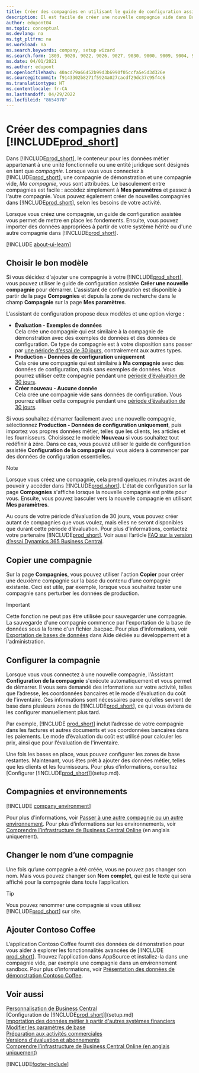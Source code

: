 ```yaml
---
title: Créer des compagnies en utilisant le guide de configuration assistée
description: Il est facile de créer une nouvelle compagnie vide dans Business Central. Un guide de configuration assistée vous aide à l'aide de procédures, et vous pouvez importer les données métier existantes.
author: edupont04
ms.topic: conceptual
ms.devlang: na
ms.tgt_pltfrm: na
ms.workload: na
ms.search.keywords: company, setup wizard
ms.search.form: 1803, 9020, 9022, 9026, 9027, 9030, 9000, 9009, 9004, 9005, 9024, 9006, 9007, 9010, 9016, 9017
ms.date: 04/01/2021
ms.author: edupont
ms.openlocfilehash: 40acd79a66452b99d3b6990f05ccfa5e5d3d326e
ms.sourcegitcommit: f9143302b8271f5924a027cacdf29dc37c95f4c6
ms.translationtype: HT
ms.contentlocale: fr-CA
ms.lasthandoff: 04/29/2022
ms.locfileid: "8654978"
---
```

# <a name="create-new-companies-in-prod_short"></a>Créer des compagnies dans [!INCLUDE[prod_short](includes/prod_short.md)]

Dans [!INCLUDE[prod_short](includes/prod_short.md)], le conteneur pour les données métier appartenant à une unité fonctionnelle ou une entité juridique sont désignés en tant que *compagnie*. Lorsque vous vous connectez à [!INCLUDE[prod_short](includes/prod_short.md)], une compagnie de démonstration et une compagnie vide, *Ma compagnie*, vous sont attribuées. Le basculement entre compagnies est facile : accédez simplement à **Mes paramètres** et passez à l'autre compagnie. Vous pouvez également créer de nouvelles compagnies dans [!INCLUDE[prod_short](includes/prod_short.md)], selon les besoins de votre activité.  

Lorsque vous créez une compagnie, un guide de configuration assistée vous permet de mettre en place les fondements. Ensuite, vous pouvez importer des données appropriées à partir de votre système hérité ou d'une autre compagnie dans [!INCLUDE[prod_short](includes/prod_short.md)].  

[!INCLUDE [about-ui-learn](includes/about-ui-learn.md)]

## <a name="choose-the-right-template"></a>Choisir le bon modèle

Si vous décidez d'ajouter une compagnie à votre [!INCLUDE[prod_short](includes/prod_short.md)], vous pouvez utiliser le guide de configuration assistée **Créer une nouvelle compagnie** pour démarrer. L'assistant de configuration est disponible à partir de la page **Compagnies** et depuis la zone de recherche dans le champ **Compagnie** sur la page **Mes paramètres**.  

L’assistant de configuration propose deux modèles et une option vierge :

- **Évaluation - Exemples de données**  
    Cela crée une compagnie qui est similaire à la compagnie de démonstration avec des exemples de données et des données de configuration. Ce type de compagnie est à votre disposition sans passer par [une période d’essai de 30 jours](across-preview.md#add-your-own-data-to-an-empty-trial-company), contrairement aux autres types.  
- **Production - Données de configuration uniquement**  
    Cela crée une compagnie qui est similaire à **Ma compagnie** avec des données de configuration, mais sans exemples de données. Vous pourrez utiliser cette compagnie pendant une [période d’évaluation de 30 jours](across-preview.md#add-your-own-data-to-an-empty-trial-company).  
- **Créer nouveau - Aucune donnée**  
    Cela crée une compagnie vide sans données de configuration. Vous pourrez utiliser cette compagnie pendant une [période d’évaluation de 30 jours](across-preview.md#add-your-own-data-to-an-empty-trial-company).  

Si vous souhaitez démarrer facilement avec une nouvelle compagnie, sélectionnez **Production - Données de configuration uniquement**, puis importez vos propres données métier, telles que les clients, les articles et les fournisseurs. Choisissez le modèle **Nouveau** si vous souhaitez tout redéfinir à zéro. Dans ce cas, vous pouvez utiliser le guide de configuration assistée **Configuration de la compagnie** qui vous aidera à commencer par des données de configuration essentielles.  

> [!NOTE]  
> Lorsque vous créez une compagnie, cela prend quelques minutes avant de pouvoir y accéder dans [!INCLUDE[prod_short](includes/prod_short.md)]. L'état de configuration sur la page **Compagnies** s'affiche lorsque la nouvelle compagnie est prête pour vous. Ensuite, vous pouvez basculer vers la nouvelle compagnie en utilisant **Mes paramètres**.  

Au cours de votre période d’évaluation de 30 jours, vous pouvez créer autant de compagnies que vous voulez, mais elles ne seront disponibles que durant cette période d’évaluation. Pour plus d'informations, contactez votre partenaire [!INCLUDE[prod_short](includes/prod_short.md)]. Voir aussi l’article [FAQ sur la version d’essai Dynamics 365 Business Central](trial-faq.md).  

## <a name="copy-a-company"></a>Copier une compagnie

Sur la page **Compagnies**, vous pouvez utiliser l'action **Copier** pour créer une deuxième compagnie sur la base du contenu d’une compagnie existante. Ceci est utile, par exemple, lorsque vous souhaitez tester une compagnie sans perturber les données de production.

> [!Important]
> Cette fonction ne peut pas être utilisée pour sauvegarder une compagnie. La sauvegarde d'une compagnie commence par l'exportation de la base de données sous la forme d'un fichier .bacpac. Pour plus d'informations, voir [Exportation de bases de données](/dynamics365/business-central/dev-itpro/administration/tenant-admin-center-database-export) dans Aide dédiée au développement et à l'administration.

## <a name="set-up-the-company"></a>Configurer la compagnie

Lorsque vous vous connectez à une nouvelle compagnie, l'Assistant **Configuration de la compagnie** s'exécute automatiquement et vous permet de démarrer. Il vous sera demandé des informations sur votre activité, telles que l’adresse, les coordonnées bancaires et le mode d’évaluation du coût de l'inventaire. Ces informations sont nécessaires parce qu’elles servent de base dans plusieurs zones de [!INCLUDE[prod_short](includes/prod_short.md)], ce qui vous évitera de les configurer manuellement plus tard.  

Par exemple, [!INCLUDE [prod_short](includes/prod_short.md)] inclut l’adresse de votre compagnie dans les factures et autres documents et vos coordonnées bancaires dans les paiements. Le mode d’évaluation du coût est utilisé pour calculer les prix, ainsi que pour l’évaluation de l'inventaire.  

Une fois les bases en place, vous pouvez configurer les zones de base restantes. Maintenant, vous êtes prêt à ajouter des données métier, telles que les clients et les fournisseurs. Pour plus d’informations, consultez [Configurer [!INCLUDE[prod_short](includes/prod_short.md)]](setup.md).  

## <a name="companies-and-environments"></a>Compagnies et environnements

[!INCLUDE [company_environment](includes/company_environment.md)]

Pour plus d'informations, voir [Passer à une autre compagnie ou un autre environnement](ui-organization-switch.md). Pour plus d’informations sur les environnements, voir [Comprendre l’infrastructure de Business Central Online](/dynamics365/business-central/dev-itpro/administration/tenant-environment-topology) (en anglais uniquement).  

## <a name="changing-a-companys-name"></a>Changer le nom d’une compagnie

Une fois qu’une compagnie a été créée, vous ne pouvez pas changer son nom. Mais vous pouvez changer son **Nom complet**, qui est le texte qui sera affiché pour la compagnie dans toute l’application.  

> [!TIP]
> Vous pouvez renommer une compagnie si vous utilisez [!INCLUDE[prod_short](includes/prod_short.md)] sur site.

## <a name="add-contoso-coffee"></a>Ajouter Contoso Coffee

L’application Contoso Coffee fournit des données de démonstration pour vous aider à explorer les fonctionnalités avancées de [!INCLUDE [prod_short](includes/prod_short.md)]. Trouvez l’application dans AppSource et installez-la dans une compagnie vide, par exemple une compagnie dans un environnement sandbox. Pour plus d’informations, voir [Présentation des données de démonstration Contoso Coffee](contoso-coffee/contoso-coffee-intro.md).  

## <a name="see-also"></a>Voir aussi

[Personnalisation de Business Central](ui-customizing-overview.md)  
[Configuration de [!INCLUDE[prod_short](includes/prod_short.md)]](setup.md)  
[Importation des données métier à partir d'autres systèmes financiers](across-import-data-configuration-packages.md)  
[Modifier les paramètres de base](ui-change-basic-settings.md)  
[Préparation aux activités commerciales](ui-get-ready-business.md)  
[Versions d'évaluation et abonnements](across-preview.md)  
[Comprendre l’infrastructure de Business Central Online (en anglais uniquement)](/dynamics365/business-central/dev-itpro/administration/tenant-environment-topology)  

[!INCLUDE[footer-include](includes/footer-banner.md)]